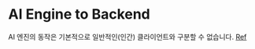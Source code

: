 # AI Engine to Backend

AI 엔진의 동작은 기본적으로 일반적인(인간) 클라이언트와 구분할 수 없습니다.
[Ref](https://github.com/mighty-online/specs/blob/master/FE-to-BE.md)